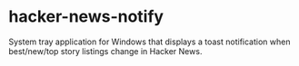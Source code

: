 # hacker-news-notify

System tray application for Windows that displays a toast notification when best/new/top story listings change in Hacker News.
